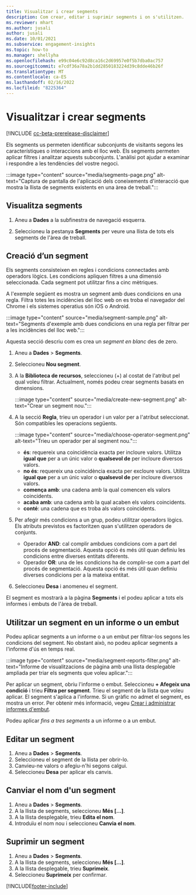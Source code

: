 ```yaml
---
title: Visualitzar i crear segments
description: Com crear, editar i suprimir segments i on s'utilitzen.
ms.reviewer: mhart
ms.author: jusali
author: jusali
ms.date: 10/01/2021
ms.subservice: engagement-insights
ms.topic: how-to
ms.manager: shellyha
ms.openlocfilehash: e99c04e6c92d8ca16c2d69957e0f5b7dba0ac757
ms.sourcegitcommit: e7cdf36a78a2b1dd2850183224d39c8dde46b26f
ms.translationtype: MT
ms.contentlocale: ca-ES
ms.lasthandoff: 02/16/2022
ms.locfileid: "8225364"
---
```

# <a name="view-and-create-segments"></a>Visualitzar i crear segments

[!INCLUDE [cc-beta-prerelease-disclaimer](includes/cc-beta-prerelease-disclaimer.md)]

Els segments us permeten identificar subconjunts de visitants segons les característiques o interaccions amb el lloc web. Els segments permeten aplicar filtres i analitzar aquests subconjunts. L'anàlisi pot ajudar a examinar i respondre a les tendències del vostre negoci. 

:::image type="content" source="media/segments-page.png" alt-text="Captura de pantalla de l'aplicació dels coneixements d'interacció que mostra la llista de segments existents en una àrea de treball.":::

## <a name="view-segments"></a>Visualitza segments

1. Aneu a **Dades** a la subfinestra de navegació esquerra. 

1. Seleccioneu la pestanya **Segments** per veure una llista de tots els segments de l'àrea de treball. 

## <a name="create-a-segment"></a>Creació d’un segment

Els segments consisteixen en regles i condicions connectades amb operadors lògics. Les condicions apliquen filtres a una dimensió seleccionada. Cada segment pot utilitzar fins a cinc mètriques.

A l'exemple següent es mostra un segment amb dues condicions en una regla. Filtra totes les incidències del lloc web on es troba el navegador del Chrome i els sistemes operatius són iOS o Android.

:::image type="content" source="media/segment-sample.png" alt-text="Segments d'exemple amb dues condicions en una regla per filtrar per a les incidències del lloc web.":::

Aquesta secció descriu com es crea un *segment en blanc* des de zero.

1. Aneu a **Dades** > **Segments**.

1. Seleccioneu **Nou segment**.

1. A la **Biblioteca de recursos**, seleccioneu (+) al costat de l'atribut pel qual voleu filtrar. Actualment, només podeu crear segments basats en dimensions.

   :::image type="content" source="media/create-new-segment.png" alt-text="Crear un segment nou.":::

1. A la secció **Regla**, trieu un operador i un valor per a l'atribut seleccionat. Són compatibles les operacions següents.

   :::image type="content" source="media/choose-operator-segment.png" alt-text="Trieu un operador per al segment nou.":::

   - **és**: requereix una coincidència exacta per incloure valors. Utilitza **igual que** per a un únic valor o **qualsevol de** per incloure diversos valors.
   - **no és**: requereix una coincidència exacta per excloure valors. Utilitza **igual que** per a un únic valor o **qualsevol de** per incloure diversos valors.
   - **comença amb**: una cadena amb la qual comencen els valors coincidents.
   - **acaba amb**: una cadena amb la qual acaben els valors coincidents.
   - **conté**: una cadena que es troba als valors coincidents.

1. Per afegir més condicions a un grup, podeu utilitzar operadors lògics. Els atributs previstos es factoritzen quan s'utilitzen operadors de conjunts.
   - Operador **AND**: cal complir ambdues condicions com a part del procés de segmentació. Aquesta opció és més útil quan definiu les condicions entre diverses entitats diferents.
   - Operador **OR**: una de les condicions ha de complir-se com a part del procés de segmentació. Aquesta opció és més útil quan definiu diverses condicions per a la mateixa entitat.

1. Seleccioneu **Desa** i anomeneu el segment. 

El segment es mostrarà a la pàgina **Segments** i el podeu aplicar a tots els informes i embuts de l'àrea de treball.

## <a name="use-a-segment-in-a-report-or-funnel"></a>Utilitzar un segment en un informe o un embut

Podeu aplicar segments a un informe o a un embut per filtrar-los segons les condicions del segment. No obstant això, no podeu aplicar segments a l'informe d'ús en temps real.

:::image type="content" source="media/segment-reports-filter.png" alt-text="Informe de visualitzacions de pàgina amb una llista desplegable ampliada per triar els segments que voleu aplicar.":::

Per aplicar un segment, obriu l'informe o embut. Seleccioneu **+ Afegeix una condició** i trieu **Filtra per segment**. Trieu el segment de la llista que voleu aplicar. El segment s'aplica a l'informe. Si un gràfic no admet el segment, es mostra un error. Per obtenir més informació, vegeu [Crear i administrar informes d'embut](funnel-reports.md).
 
Podeu aplicar *fins a tres segments* a un informe o a un embut.

## <a name="edit-a-segment"></a>Editar un segment

1. Aneu a **Dades** > **Segments**.
1. Seleccioneu el segment de la llista per obrir-lo. 
1. Canvieu-ne valors o afegiu-n'hi segons calgui.
1. Seleccioneu **Desa** per aplicar els canvis.

## <a name="change-the-name-of-a-segment"></a>Canviar el nom d'un segment

1. Aneu a **Dades** > **Segments**.
1. A la llista de segments, seleccioneu **Més [...]**. 
1. A la llista desplegable, trieu **Edita el nom**.
1. Introduïu el nom nou i seleccioneu **Canvia el nom**.

## <a name="delete-a-segment"></a>Suprimir un segment

1. Aneu a **Dades** > **Segments**.
1. A la llista de segments, seleccioneu **Més [...]**. 
1. A la llista desplegable, trieu **Suprimeix**.
1. Seleccioneu **Suprimeix** per confirmar.



[!INCLUDE[footer-include](../includes/footer-banner.md)]
